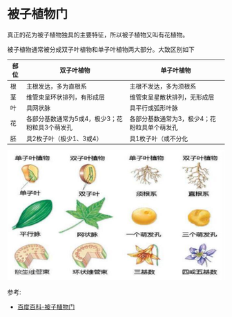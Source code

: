 # 被子植物门

真正的花为被子植物独具的主要特征，所以被子植物又叫有花植物。

被子植物通常被分成双子叶植物和单子叶植物两大部分。大致区别如下

| 部位| 双子叶植物| 单子叶植物
|---|---|---|
| 根| 主根发达，多为直根系 | 主根不发达，多为须根系|
| 茎| 维管束呈环状排列，有形成层| 维管束呈星散状排列，无形成层|
| 叶| 具网状脉| 具平行或弧形叶脉|
| 花| 各部分基数通常为5或4，极少3；花粉粒具3个萌发孔| 各部分基数通常为3，极少4；花粉粒具单个萌发孔|
| 胚| 具2枚子叶（极少1、3或4）| 具1枚子叶（或不分化|

![](01.jpeg)

参考:

- [百度百科-被子植物门](https://baike.baidu.com/item/%E8%A2%AB%E5%AD%90%E6%A4%8D%E7%89%A9%E9%97%A8/229000?fromModule=lemma_inlink&fromtitle=%E8%A2%AB%E5%AD%90%E6%A4%8D%E7%89%A9%E4%BA%9A%E9%97%A8&fromid=3844546#5_1)